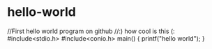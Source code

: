 # hello-world
//First hello world program on github
//:) how cool is this (:
#include<stdio.h>
#include<conio.h>
main()
{ 
printf("hello world");
}
